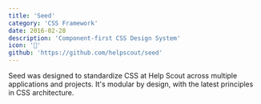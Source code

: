 ```yaml
---
title: 'Seed'
category: 'CSS Framework'
date: 2016-02-28
description: 'Component-first CSS Design System'
icon: '🌰'
github: 'https://github.com/helpscout/seed'
---
```


Seed was designed to standardize CSS at Help Scout across multiple applications and projects. It's modular by design, with the latest principles in CSS architecture.
